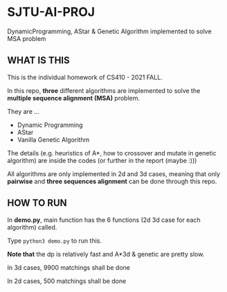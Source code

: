 # SJTU-AI-PROJ
DynamicProgramming, AStar &amp; Genetic Algorithm implemented to solve MSA problem



## WHAT IS THIS

This is the individual homework of CS410 - 2021 FALL.



In this repo, **three** different algorithms are implemented to solve the **multiple sequence alignment (MSA)** problem.

They are ...

* Dynamic Programming
* AStar
* Vanilla Genetic Algorithm

The details (e.g. heuristics of A*, how to crossover and mutate in genetic algorithm) are inside the codes (or further in the report (maybe :)))



All algorithms are only implemented in 2d and 3d cases, meaning that only **pairwise** and **three sequences alignment** can be done through this repo.



## HOW TO RUN

In **demo.py**, main function has the 6 functions (2d 3d case for each algorithm) called. 

Type `python3 demo.py` to run this.

**Note that** the dp is relatively fast and A*3d & genetic are pretty slow.

In 3d cases, 9900 matchings shall be done

In 2d cases, 500 matchings shall be done
